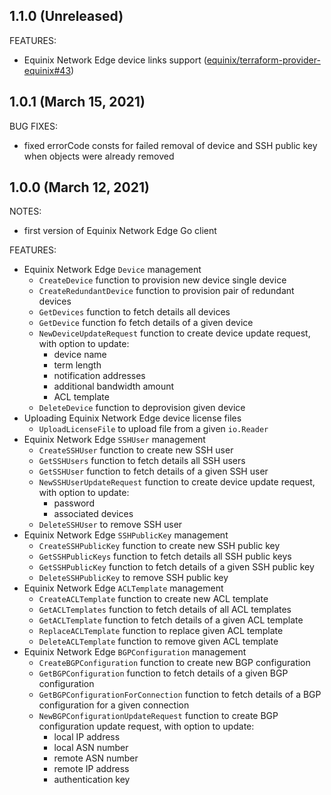 ## 1.1.0 (Unreleased)

FEATURES:

* Equinix Network Edge device links support ([equinix/terraform-provider-equinix#43](https://github.com/equinix/terraform-provider-equinix/issues/43))

## 1.0.1 (March 15, 2021)

BUG FIXES:

* fixed errorCode consts for failed removal of device and SSH public key when
objects were already removed

## 1.0.0 (March 12, 2021)

NOTES:

* first version of Equinix Network Edge Go client

FEATURES:

* Equinix Network Edge `Device` management
  * `CreateDevice` function to provision new device single device
  * `CreateRedundantDevice` function to provision pair of redundant devices
  * `GetDevices` function to fetch details all devices
  * `GetDevice` function fo fetch details of a given device
  * `NewDeviceUpdateRequest` function to create device update request, with option
  to update:
    * device name
    * term length
    * notification addresses
    * additional bandwidth amount
    * ACL template
  * `DeleteDevice` function to deprovision given device
* Uploading Equinix Network Edge device license files
  * `UploadLicenseFile` to upload file from a given `io.Reader`
* Equinix Network Edge `SSHUser` management
  * `CreateSSHUser` function to create new SSH user
  * `GetSSHUsers` function to fetch details all SSH users
  * `GetSSHUser` function to fetch details of a given SSH user
  * `NewSSHUserUpdateRequest` function to create device update request, with option
  to update:
    * password
    * associated devices
  * `DeleteSSHUser` to remove SSH user
* Equinix Network Edge `SSHPublicKey` management
  * `CreateSSHPublicKey` function to create new SSH public key
  * `GetSSHPublicKeys` function to fetch details all SSH public keys
  * `GetSSHPublicKey` function to fetch details of a given SSH public key
  * `DeleteSSHPublicKey` to remove SSH public key
* Equinix Network Edge `ACLTemplate` management
  * `CreateACLTemplate` function to create new ACL template
  * `GetACLTemplates` function to fetch details of all ACL templates
  * `GetACLTemplate` function to fetch details of a given ACL template
  * `ReplaceACLTemplate` function to replace given ACL template
  * `DeleteACLTemplate` function to remove given ACL template
* Equinix Network Edge `BGPConfiguration` management
  * `CreateBGPConfiguration` function to create new BGP configuration
  * `GetBGPConfiguration` function to fetch details of a given BGP configuration
  * `GetBGPConfigurationForConnection` function to fetch details of a BGP configuration
  for a given connection
  * `NewBGPConfigurationUpdateRequest` function to create BGP configuration update
  request, with option to update:
    * local IP address
    * local ASN number
    * remote ASN number
    * remote IP address
    * authentication key
